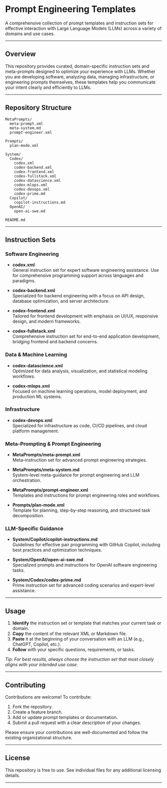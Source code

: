 # Prompt Engineering Templates

A comprehensive collection of prompt templates and instruction sets for effective interaction with Large Language Models (LLMs) across a variety of domains and use cases.

---

## Overview

This repository provides curated, domain-specific instruction sets and meta-prompts designed to optimize your experience with LLMs. Whether you are developing software, analyzing data, managing infrastructure, or engineering prompts themselves, these templates help you communicate your intent clearly and efficiently to LLMs.

---

## Repository Structure

```
MetaPrompts/
  meta-prompt.xml
  meta-system.md
  prompt-engineer.xml

Prompts/
  plan-mode.xml

System/
  Codex/
    codex.xml
    codex-backend.xml
    codex-frontend.xml
    codex-fullstack.xml
    codex-datascience.xml
    codex-mlops.xml
    codex-devops.xml
    codex-prime.md
  Copilot/
    copilot-instructions.md
  OpenAI/
    open-ai-swe.md

README.md
```

---

## Instruction Sets

### Software Engineering

- **codex.xml**  
  General instruction set for expert software engineering assistance. Use for comprehensive programming support across languages and paradigms.

- **codex-backend.xml**  
  Specialized for backend engineering with a focus on API design, database optimization, and server architecture.

- **codex-frontend.xml**  
  Tailored for frontend development with emphasis on UI/UX, responsive design, and modern frameworks.

- **codex-fullstack.xml**  
  Comprehensive instruction set for end-to-end application development, bridging frontend and backend concerns.

### Data & Machine Learning

- **codex-datascience.xml**  
  Optimized for data analysis, visualization, and statistical modeling workflows.

- **codex-mlops.xml**  
  Focused on machine learning operations, model deployment, and production ML systems.

### Infrastructure

- **codex-devops.xml**  
  Specialized for infrastructure as code, CI/CD pipelines, and cloud platform management.

### Meta-Prompting & Prompt Engineering

- **MetaPrompts/meta-prompt.xml**  
  Meta-instruction set for advanced prompt engineering strategies.

- **MetaPrompts/meta-system.md**  
  System-level meta-guidance for prompt engineering and LLM orchestration.

- **MetaPrompts/prompt-engineer.xml**  
  Templates and instructions for prompt engineering roles and workflows.

- **Prompts/plan-mode.xml**  
  Template for planning, step-by-step reasoning, and structured task decomposition.

### LLM-Specific Guidance

- **System/Copilot/copilot-instructions.md**  
  Guidelines for effective pair programming with GitHub Copilot, including best practices and optimization techniques.

- **System/OpenAI/open-ai-swe.md**  
  Specialized prompts and instructions for OpenAI software engineering tasks.

- **System/Codex/codex-prime.md**  
  Prime instruction set for advanced coding scenarios and expert-level assistance.

---

## Usage

1. **Identify** the instruction set or template that matches your current task or domain.
2. **Copy** the content of the relevant XML or Markdown file.
3. **Paste** it at the beginning of your conversation with an LLM (e.g., ChatGPT, Copilot, etc.).
4. **Follow** with your specific questions, requirements, or tasks.

_Tip: For best results, always choose the instruction set that most closely aligns with your intended use case._

---

## Contributing

Contributions are welcome! To contribute:

1. Fork the repository.
2. Create a feature branch.
3. Add or update prompt templates or documentation.
4. Submit a pull request with a clear description of your changes.

Please ensure your contributions are well-documented and follow the existing organizational structure.

---

## License

This repository is free to use. See individual files for any additional licensing details.

---
